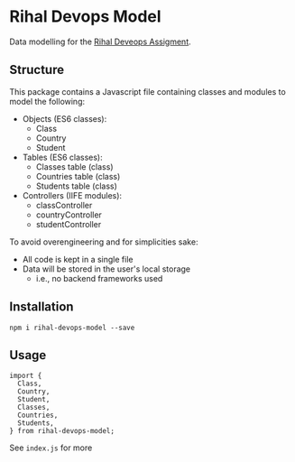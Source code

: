 # Rihal Devops Model

Data modelling for the [Rihal Deveops Assigment](https://github.com/rihal-om/rihal-challenges/tree/main/devops).

## Structure

This package contains a Javascript file containing classes and modules to model the following:

- Objects (ES6 classes):
  - Class
  - Country
  - Student
- Tables (ES6 classes):
  - Classes table (class)
  - Countries table (class)
  - Students table (class)
- Controllers (IIFE modules):
  - classController
  - countryController
  - studentController

To avoid overengineering and for simplicities sake:

- All code is kept in a single file
- Data will be stored in the user's local storage
  - i.e., no backend frameworks used

## Installation

`npm i rihal-devops-model --save`

## Usage

```
import {
  Class,
  Country,
  Student,
  Classes,
  Countries,
  Students,
} from rihal-devops-model;
```

See `index.js` for more
